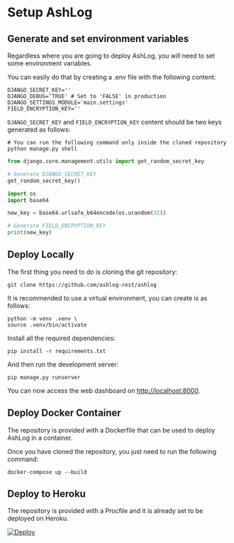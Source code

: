 # Setup AshLog

## Generate and set environment variables

Regardless where you are going to deploy AshLog, you will need to set some environment variables.

You can easily do that by creating a .env file with the following content:

```
DJANGO_SECRET_KEY=''
DJANGO_DEBUG='TRUE' # Set to 'FALSE' in production
DJANGO_SETTINGS_MODULE='main.settings'
FIELD_ENCRYPTION_KEY=''
```

`DJANGO_SECRET_KEY` and `FIELD_ENCRYPTION_KEY` content should be two keys generated as follows:

```
# You can run the following command only inside the cloned repository
python manage.py shell
```

```python
from django.core.management.utils import get_random_secret_key

# Generate DJANGO_SECRET_KEY
get_random_secret_key()
```
```python
import os
import base64

new_key = base64.urlsafe_b64encode(os.urandom(32))

# Generate FIELD_ENCRYPTION_KEY
print(new_key)
```

## Deploy Locally

The first thing you need to do is cloning the git repository:

```
git clone https://github.com/ashlog-rest/ashlog
```

It is recommended to use a virtual environment, you can create is as follows:

```
python -m venv .venv \
source .venv/bin/activate
```

Install all the required dependencies:

```
pip install -r requirements.txt
```

And then run the development server:

```
pip manage.py runserver
```

You can now access the web dashboard on [http://localhost:8000](http://localhost:8000).

## Deploy Docker Container

The repository is provided with a Dockerfile that can be used to deploy AshLog in a container.

Once you have cloned the repository, you just need to run the following command:

```
docker-compose up --build
```

## Deploy to Heroku

The repository is provided with a Procfile and it is already set to be deployed on Heroku.

[![Deploy](https://www.herokucdn.com/deploy/button.svg)](https://heroku.com/deploy?template=https://github.com/ashlog-rest/ashlog)